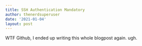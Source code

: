 ```yaml
---
title: SSH Authentication Mandatory
author: thenerdsuperuser
date: '2021-01-04'
layout: post
---
```


WTF Github, I ended up writing this whole blogpost again. ugh.
